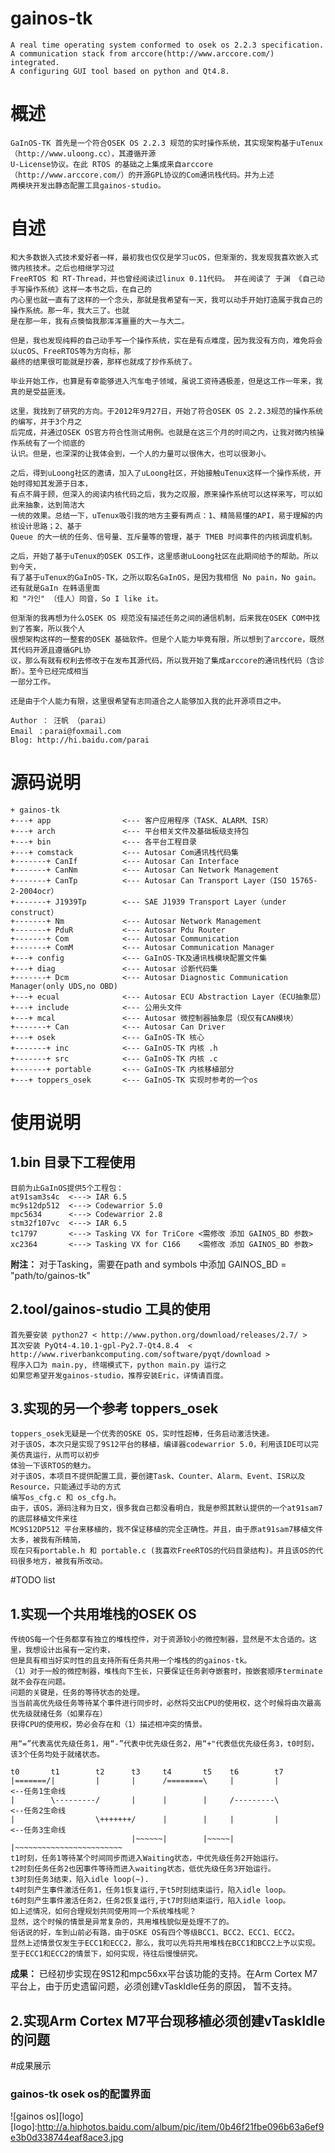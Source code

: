 gainos-tk
=========

	A real time operating system conformed to osek os 2.2.3 specification. 
	A communication stack from arccore(http://www.arccore.com/) integrated.
	A configuring GUI tool based on python and Qt4.8.
# 概述
	GaInOS-TK 首先是一个符合OSEK OS 2.2.3 规范的实时操作系统，其实现架构基于uTenux（http://www.uloong.cc），其遵循开源
	U-License协议。在此 RTOS 的基础之上集成来自arccore（http://www.arccore.com/）的开源GPL协议的Com通讯栈代码。并为上述
	两模块开发出静态配置工具gainos-studio。

# 自述
	和大多数嵌入式技术爱好者一样，最初我也仅仅是学习ucOS，但渐渐的，我发现我喜欢嵌入式微内核技术。之后也相继学习过
	FreeRTOS 和 RT-Thread，并也曾经阅读过linux 0.11代码。 并在阅读了 于渊 《自己动手写操作系统》这样一本书之后，在自己的
	内心里也就一直有了这样的一个念头，那就是我希望有一天，我可以动手开始打造属于我自己的操作系统。那一年，我大三了。也就
	是在那一年，我有点懊恼我那浑浑噩噩的大一与大二。

	但是，我也发现纯粹的自己动手写一个操作系统，实在是有点难度，因为我没有方向，难免将会以ucOS、FreeRTOS等为方向标，那
	最终的结果很可能就是抄袭，那样也就成了抄作系统了。

	毕业开始工作，也算是有幸能够进入汽车电子领域，虽说工资待遇极差，但是这工作一年来，我真的是受益匪浅。
	
	这里，我找到了研究的方向。于2012年9月27日，开始了符合OSEK OS 2.2.3规范的操作系统的编写，并于3个月之
	后完成，并通过OSEK OS官方符合性测试用例。也就是在这三个月的时间之内，让我对微内核操作系统有了一个彻底的
	认识。但是，也深深的让我体会到，一个人的力量可以很伟大，也可以很渺小。

	之后，得到uLoong社区的邀请，加入了uLoong社区，开始接触uTenux这样一个操作系统，开始时得知其发源于日本，
	有点不屑于顾，但深入的阅读内核代码之后，我为之叹服，原来操作系统可以这样来写，可以如此来抽象，达到简洁大
	一统的效果。总结一下，uTenux吸引我的地方主要有两点：1、精简易懂的API，易于理解的内核设计思路；2、基于 
	Queue 的大一统的任务、信号量、互斥量等的管理，基于 TMEB 时间事件的内核调度机制。

	之后，开始了基于uTenux的OSEK OS工作，这里感谢uLoong社区在此期间给予的帮助。所以到今天，
	有了基于uTenux的GaInOS-TK，之所以取名GaInOS，是因为我相信 No pain，No gain。还有就是GaIn 在韩语里面
	和 "가인" （佳人）同音，So I like it。

	但渐渐的我再想为什么OSEK OS 规范没有描述任务之间的通信机制，后来我在OSEK COM中找到了答案，所以我个人
	很想架构这样的一整套的OSEK 基础软件。但是个人能力毕竟有限，所以想到了arccore，既然其代码开源且遵循GPL协
	议，那么有就有权利去修改于在发布其源代码，所以我开始了集成arccore的通讯栈代码（含诊断）。至今已经完成相当
	一部分工作。

    还是由于个人能力有限，这里很希望有志同道合之人能够加入我的此开源项目之中。
	
	Author ： 汪帆 （parai）	
	Email ：parai@foxmail.com	
	Blog: http://hi.baidu.com/parai

# 源码说明
	
	+ gainos-tk
	+---+ app                <--- 客户应用程序（TASK、ALARM、ISR）
	+---+ arch               <--- 平台相关文件及基础板级支持包
	+---+ bin                <--- 各平台工程目录
	+---+ comstack           <--- Autosar Com通讯栈代码集
	+-------+ CanIf          <--- Autosar Can Interface
	+-------+ CanNm          <--- Autosar Can Network Management
	+-------+ CanTp          <--- Autosar Can Transport Layer（ISO 15765-2-2004ocr）
	+-------+ J1939Tp        <--- SAE J1939 Transport Layer（under construct）
	+-------+ Nm             <--- Autosar Network Management
	+-------+ PduR           <--- Autosar Pdu Router
	+-------+ Com            <--- Autosar Communication
	+-------+ ComM           <--- Autosar Communication Manager
	+---+ config             <--- GaInOS-TK及通讯栈模块配置文件集
	+---+ diag               <--- Autosar 诊断代码集
	+-------+ Dcm            <--- Autosar Diagnostic Communication Manager(only UDS,no OBD)
	+---+ ecual              <--- Autosar ECU Abstraction Layer（ECU抽象层） 
	+---+ include            <--- 公用头文件
	+---+ mcal               <--- Autosar 微控制器抽象层（现仅有CAN模块）
	+-------+ Can            <--- Autosar Can Driver
	+---+ osek               <--- GaInOS-TK 核心
	+-------+ inc            <--- GaInOS-TK 内核 .h 
	+-------+ src            <--- GaInOS-TK 内核 .c 
	+-------+ portable       <--- GaInOS-TK 内核移植部分
	+---+ toppers_osek       <--- GaInOS-TK 实现时参考的一个os
	
# 使用说明
##  1.bin 目录下工程使用
	目前为止GaInOS提供5个工程包：
	at91sam3s4c  <---> IAR 6.5
	mc9s12dp512  <---> Codewarrior 5.0
	mpc5634      <---> Codewarrior 2.8
	stm32f107vc  <---> IAR 6.5
	tc1797       <---> Tasking VX for TriCore <需修改 添加 GAINOS_BD 参数>
	xc2364       <---> Tasking VX for C166    <需修改 添加 GAINOS_BD 参数>
	
**附注：**
		对于Tasking，需要在path and symbols 中添加 GAINOS_BD = "path/to/gainos-tk"
	
##  2.tool/gainos-studio 工具的使用
	首先要安装 python27 < http://www.python.org/download/releases/2.7/ >
	其次安装 PyQt4-4.10.1-gpl-Py2.7-Qt4.8.4  < http://www.riverbankcomputing.com/software/pyqt/download >
	程序入口为 main.py, 终端模式下，python main.py 运行之
	如果您希望开发gainos-studio，推荐安装Eric，详情请百度。
	
##  3.实现的另一个参考 toppers_osek 
	toppers_osek无疑是一个优秀的OSKE OS，实时性超棒，任务启动激活快速。
	对于该OS，本次只是实现了9S12平台的移植，编译器codewarrior 5.0，利用该IDE可以完美仿真运行，从而可以初步
	体验一下该RTOS的魅力。
	对于该OS，本项目不提供配置工具，要创建Task、Counter、Alarm、Event、ISR以及Resource，只能通过手动的方式
	编写os_cfg.c 和 os_cfg.h。
	由于，该OS，源码注释为日文，很多我自己都没看明白，我是参照其默认提供的一个at91sam7的底层移植文件来往
	MC9S12DP512 平台来移植的，我不保证移植的完全正确性。并且，由于原at91sam7移植文件太多，被我有所精简，
	现在只有portable.h 和 portable.c (我喜欢FreeRTOS的代码目录结构)。并且该OS的代码很多地方，被我有所改动。
	
#TODO list
##  1.实现一个共用堆栈的OSEK OS
	传统OS每一个任务都享有独立的堆栈控件，对于资源较小的微控制器，显然是不太合适的。这里，我想设计出虽有一定约束，
	但是具有相当好实时性的且支持所有任务共用一个堆栈的的gainos-tk。
	（1）对于一般的微控制器，堆栈向下生长，只要保证任务剥夺嵌套时，按嵌套顺序terminate就不会存在问题。
	问题的关键是，任务的等待状态的处理。
	当当前高优先级任务等待某个事件进行同步时，必然将交出CPU的使用权，这个时候将由次最高优先级就绪任务（如果存在）
	获得CPU的使用权，势必会存在和（1）描述相冲突的情景。
	
	用“=”代表高优先级任务1，用“-”代表中优先级任务2，用“+"代表低优先级任务3，t0时刻，该3个任务均处于就绪状态。
	
	t0       t1        t2      t3     t4       t5    t6        t7
	|=======/|         |       |      /========\     |         |            <--任务1生命线
	|        \---------/       |      |        |     /---------\            <--任务2生命线
	|                  \+++++++/      |        |     |         |            <--任务3生命线
	                           |~~~~~~|        |~~~~~|         |~~~~~~~~~~~~~~~~~~~~~~~~
	t1时刻，任务1等待某个时间同步而进入Waiting状态，中优先级任务2开始运行。
	t2时刻任务任务2也因事件等待而进入waiting状态，低优先级任务3开始运行。
	t3时刻任务3结束，陷入idle loop(~).
	t4时刻产生事件激活任务1，任务1恢复运行,于t5时刻结束运行，陷入idle loop。
	t6时刻产生事件激活任务2，任务2恢复运行,于t7时刻结束运行，陷入idle loop。
	如上述情况，如何合理规划共同使用同一个系统堆栈呢？
	显然，这个时候的情景是异常复杂的，共用堆栈貌似是处理不了的。
	俗话说的好，车到山前必有路，由于OSKE OS有四个等级BCC1、BCC2、ECC1、ECC2。
	显然上述情景仅发生于ECC1和ECC2，那么，我可以先将共用堆栈在BCC1和BCC2上予以实现。
	至于ECC1和ECC2的情景下，如何实现，待往后慢慢研究。
**成果：**
	已经初步实现在9S12和mpc56xx平台该功能的支持。在Arm Cortex M7平台上，由于历史遗留问题，必须创建vTaskIdle任务的原因，
	暂不支持。
##  2.实现Arm Cortex M7平台现移植必须创建vTaskIdle的问题

#成果展示
### gainos-tk osek os的配置界面
![gainos os][logo]
[logo]:http://a.hiphotos.baidu.com/album/pic/item/0b46f21fbe096b63a6ef9e3b0d338744eaf8ace3.jpg

	